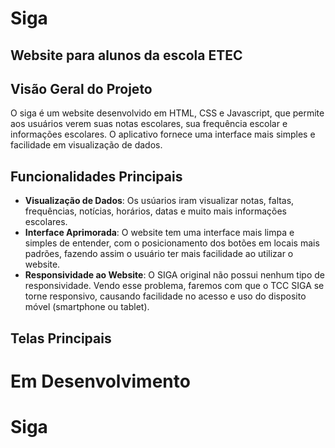 <!-- Readme -->

<h1>
	Siga
</h1>
<h2>
  Website para alunos da escola ETEC
</h2>
<h2>
  Visão Geral do Projeto
</h2>
<p>
	O siga é um website desenvolvido em HTML, CSS e Javascript, que permite aos usuários     verem suas notas escolares, sua frequência escolar e informações escolares. O aplicativo fornece uma interface mais simples e facilidade em visualização de dados.
</p>
<h2>
  Funcionalidades Principais
</h2>
<ul>
  <li>
    <strong>Visualização de Dados</strong>: Os usúarios iram visualizar notas, faltas, frequências, notícias, horários, datas e muito mais informações escolares. 
  </li>
  <li>
    <strong>Interface Aprimorada</strong>: O website tem uma interface mais limpa e simples de entender, com o posicionamento dos botões em locais mais padrões, fazendo assim o usuário ter mais facilidade ao utilizar o website.
  </li>
  <li>
    <strong>Responsividade ao Website</strong>: O SIGA original não possui nenhum tipo de responsividade. Vendo esse problema, faremos com que o TCC SIGA se torne responsivo, causando facilidade no acesso e uso do disposito móvel (smartphone ou tablet).
  </li>
</ul>
<h2>
  Telas Principais
</h2>
<h1>
  Em Desenvolvimento
</h1>
<h1>
  Siga
</h1>
